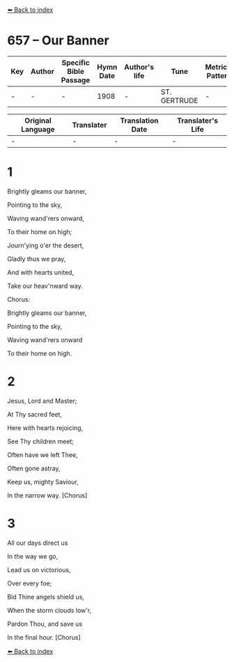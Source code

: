 [⬅️ Back to index](../README.md)

# 657 – Our Banner

Key | Author   | Specific Bible Passage     |Hymn Date |Author's life |Tune |Metrical Pattern   |Composer/Source
-- | --------- | ---------------------------|----------|--------------|-----|-------------------|-------------  
- |- |- |1908 |- |ST. GERTRUDE |- |-

Original Language | Translater | Translation Date   | Translater's Life  
----------------- | --------- | --------------------|-------------     
\- |- |- |-




# 1

Brightly gleams our banner,

Pointing to the sky,

Waving wand'rers onward,

To their home on high;

Journ'ying o'er the desert,

Gladly thus we pray,

And with hearts united,

Take our heav'nward way.



Chorus:

Brightly gleams our banner,

Pointing to the sky,

Waving wand'rers onward

To their home on high.



# 2

Jesus, Lord and Master;

At Thy sacred feet,

Here with hearts rejoicing,

See Thy children meet;

Often have we left Thee,

Often gone astray,

Keep us, mighty Saviour,

In the narrow way.  [Chorus]



# 3

All our days direct us

In the way we go,

Lead us on victorious,

Over every foe;

Bid Thine angels shield us,

When the storm clouds low'r,

Pardon Thou, and save us

In the final hour.  [Chorus]

[⬅️ Back to index](../README.md)
